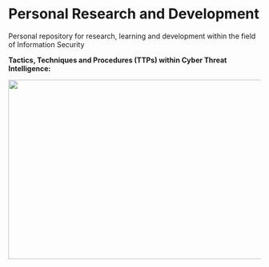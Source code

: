 # Personal Research and Development
Personal repository for research, learning and development within the field of Information Security

**Tactics, Techniques and Procedures (TTPs) within Cyber Threat Intelligence:**
<p align="center">
<img src="https://image.slidesharecdn.com/defcon30-170801154000/95/ms-just-gave-the-blue-team-tactical-nukes-and-how-red-teams-need-to-adapt-defcon-25-6-638.jpg?cb=1501605155" width="638" height="359"></img>
</p>
